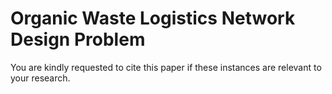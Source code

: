 # Organic Waste Logistics Network Design Problem

You are kindly requested to cite this paper if these instances are relevant to your research.

